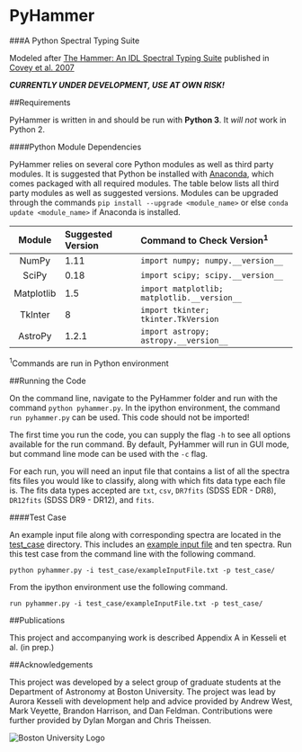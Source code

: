 # PyHammer

###A Python Spectral Typing Suite 

Modeled after [The Hammer: An IDL Spectral Typing Suite][thehammer] published in [Covey et al. 2007][covey+07]

**_CURRENTLY UNDER DEVELOPMENT, USE AT OWN RISK!_**

##Requirements

PyHammer is written in and should be run with **Python 3**. It *will not* work in Python 2.

####Python Module Dependencies

PyHammer relies on several core Python modules as well as third party modules. It is suggested that Python be installed with [Anaconda][conda], which comes packaged with all required modules. The table below lists all third party modules as well as suggested versions. Modules can be upgraded through the commands `pip install --upgrade <module_name>` or else `conda update <module_name>` if Anaconda is installed.

| Module   | Suggested Version | Command to Check Version<sup>1</sup>      |
|:--------:|:------------------|:------------------------------------------|
|NumPy     | 1.11              |`import numpy; numpy.__version__`          |
|SciPy     | 0.18              |`import scipy; scipy.__version__`          |
|Matplotlib| 1.5               |`import matplotlib; matplotlib.__version__`|
|TkInter   | 8                 |`import tkinter; tkinter.TkVersion`        |
|AstroPy   | 1.2.1             |`import astropy; astropy.__version__`      |
<sup>1</sup>Commands are run in Python environment

##Running the Code

On the command line, navigate to the PyHammer folder and run with the command `python pyhammer.py`. In the ipython environment, the command `run pyhammer.py` can be used. This code should not be imported!

The first time you run the code, you can supply the flag `-h` to see all options available for the run command. By default, PyHammer will run in GUI mode, but command line mode can be used with the `-c` flag.

For each run, you will need an input file that contains a list of all the spectra fits files you would like to classify, along with which fits data type each file is. The fits data types accepted are `txt`, `csv`, `DR7fits` (SDSS EDR - DR8), `DR12fits` (SDSS DR9 - DR12), and `fits`. 

####Test Case

An example input file along with corresponding spectra are located in the [test_case](/test_case) directory. This includes an [example input file](/test_case/exampleInputFile.txt) and ten spectra. Run this test case from the command line with the following command.

    python pyhammer.py -i test_case/exampleInputFile.txt -p test_case/

From the ipython environment use the following command.

    run pyhammer.py -i test_case/exampleInputFile.txt -p test_case/

##Publications

This project and accompanying work is described Appendix A in Kesseli et al. (in prep.)

##Acknowledgements

This project was developed by a select group of graduate students at the Department of Astronomy at Boston University. The project was lead by Aurora Kesseli with development help and advice provided by Andrew West, Mark Veyette, Brandon Harrison, and Dan Feldman. Contributions were further provided by Dylan Morgan and Chris Theissen.

![Boston University Logo](https://www.bu.edu/brand/files/2012/10/BU-Master-Logo.gif "Boston University")

[thehammer]: http://myweb.facstaff.wwu.edu/~coveyk/thehammer.html
[covey+07]: http://adsabs.harvard.edu/abs/2007AJ....134.2398C
[conda]: https://www.continuum.io/downloads
[backend_problem]: https://github.com/mperrin/webbpsf/issues/103
